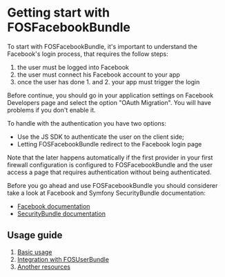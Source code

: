 Getting start with FOSFacebookBundle
====================================


To start with FOSFacebookBundle, it's important to understand the Facebook's login process, that requires the follow steps:

1. the user must be logged into Facebook
2. the user must connect his Facebook account to your app
3. once the user has done 1. and 2. your app must trigger the login

Before continue, you should go in your application settings on Facebook Developers page and select the option "OAuth Migration". You will have problems if you don't enable it.

To handle with the authentication you have two options:

* Use the JS SDK to authenticate the user on the client side;
* Letting FOSFacebookBundle redirect to the Facebook login page

Note that the later happens automatically if the first provider in your first
firewall configuration is configured to FOSFacebookBundle and the user access
a page that requires authentication without being authenticated.

Before you go ahead and use FOSFacebookBundle you should considerer take a look at Facebook and Symfony SecurityBundle documentation:
* [Facebook documentation](https://developers.facebook.com/docs/guides/web/)
* [SecurityBundle documentation](http://symfony.com/doc/current/book/security.html)



Usage guide
-----------

1. [Basic usage](https://github.com/FriendsOfSymfony/FOSRestBundle/blob/master/Resources/doc/1-basic-usage.md)
2. [Integration with FOSUserBundle](https://github.com/FriendsOfSymfony/FOSRestBundle/blob/master/Resources/doc/2-integration-with-fosuserbundle.md)
3. [Another resources](https://github.com/FriendsOfSymfony/FOSRestBundle/blob/master/Resources/doc/3-another-resources.md)